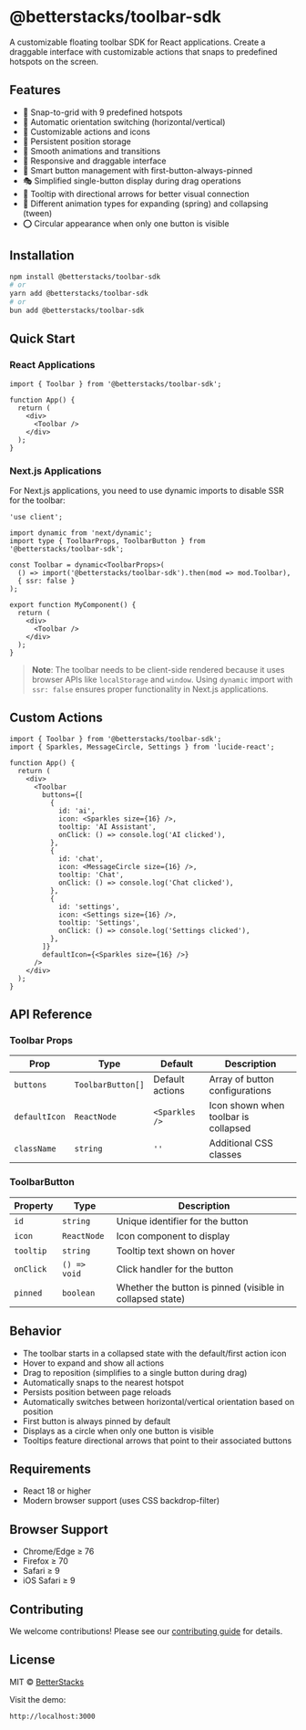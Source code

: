 # @betterstacks/toolbar-sdk

A customizable floating toolbar SDK for React applications. Create a draggable interface with customizable actions that snaps to predefined hotspots on the screen.


## Features

- 🎯 Snap-to-grid with 9 predefined hotspots
- 🔄 Automatic orientation switching (horizontal/vertical)
- 🎨 Customizable actions and icons
- 💾 Persistent position storage
- 🌟 Smooth animations and transitions
- 📱 Responsive and draggable interface
- 🧠 Smart button management with first-button-always-pinned
- 🎭 Simplified single-button display during drag operations
- 📍 Tooltip with directional arrows for better visual connection
- 🔄 Different animation types for expanding (spring) and collapsing (tween)
- ⭕ Circular appearance when only one button is visible

## Installation

```bash
npm install @betterstacks/toolbar-sdk
# or
yarn add @betterstacks/toolbar-sdk
# or
bun add @betterstacks/toolbar-sdk
```

## Quick Start

### React Applications

```tsx
import { Toolbar } from '@betterstacks/toolbar-sdk';

function App() {
  return (
    <div>
      <Toolbar />
    </div>
  );
}
```

### Next.js Applications

For Next.js applications, you need to use dynamic imports to disable SSR for the toolbar:

```tsx
'use client';

import dynamic from 'next/dynamic';
import type { ToolbarProps, ToolbarButton } from '@betterstacks/toolbar-sdk';

const Toolbar = dynamic<ToolbarProps>(
  () => import('@betterstacks/toolbar-sdk').then(mod => mod.Toolbar),
  { ssr: false }
);

export function MyComponent() {
  return (
    <div>
      <Toolbar />
    </div>
  );
}
```

> **Note**: The toolbar needs to be client-side rendered because it uses browser APIs like `localStorage` and `window`. Using `dynamic` import with `ssr: false` ensures proper functionality in Next.js applications.

## Custom Actions

```tsx
import { Toolbar } from '@betterstacks/toolbar-sdk';
import { Sparkles, MessageCircle, Settings } from 'lucide-react';

function App() {
  return (
    <div>
      <Toolbar
        buttons={[
          {
            id: 'ai',
            icon: <Sparkles size={16} />,
            tooltip: 'AI Assistant',
            onClick: () => console.log('AI clicked'),
          },
          {
            id: 'chat',
            icon: <MessageCircle size={16} />,
            tooltip: 'Chat',
            onClick: () => console.log('Chat clicked'),
          },
          {
            id: 'settings',
            icon: <Settings size={16} />,
            tooltip: 'Settings',
            onClick: () => console.log('Settings clicked'),
          },
        ]}
        defaultIcon={<Sparkles size={16} />}
      />
    </div>
  );
}
```

## API Reference

### Toolbar Props

| Prop | Type | Default | Description |
|------|------|---------|-------------|
| `buttons` | `ToolbarButton[]` | Default actions | Array of button configurations |
| `defaultIcon` | `ReactNode` | `<Sparkles />` | Icon shown when toolbar is collapsed |
| `className` | `string` | `''` | Additional CSS classes |

### ToolbarButton

| Property | Type | Description |
|----------|------|-------------|
| `id` | `string` | Unique identifier for the button |
| `icon` | `ReactNode` | Icon component to display |
| `tooltip` | `string` | Tooltip text shown on hover |
| `onClick` | `() => void` | Click handler for the button |
| `pinned` | `boolean` | Whether the button is pinned (visible in collapsed state) |

## Behavior

- The toolbar starts in a collapsed state with the default/first action icon
- Hover to expand and show all actions
- Drag to reposition (simplifies to a single button during drag)
- Automatically snaps to the nearest hotspot
- Persists position between page reloads
- Automatically switches between horizontal/vertical orientation based on position
- First button is always pinned by default
- Displays as a circle when only one button is visible
- Tooltips feature directional arrows that point to their associated buttons

## Requirements

- React 18 or higher
- Modern browser support (uses CSS backdrop-filter)

## Browser Support

- Chrome/Edge ≥ 76
- Firefox ≥ 70
- Safari ≥ 9
- iOS Safari ≥ 9

## Contributing

We welcome contributions! Please see our [contributing guide](https://github.com/sourabhrathourr/toolbar-sdk/blob/main/CONTRIBUTING.md) for details.

## License

MIT © [BetterStacks](https://github.com/sourabhrathourr) 

Visit the demo:
```bash
http://localhost:3000
``` 